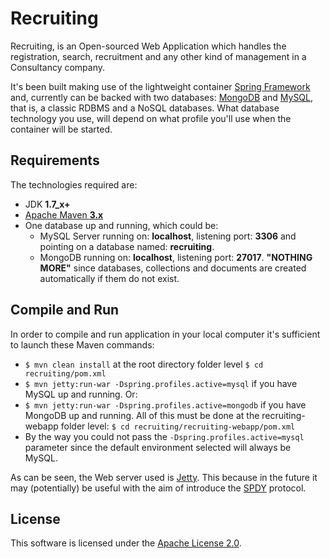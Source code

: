 # Recruiting #

Recruiting, is an Open-sourced Web Application which handles the registration, search, recruitment and any other kind of management in a Consultancy company.

It's been built making use of the lightweight container [Spring Framework](http://spring.io/) and, currently can be backed with two databases: [MongoDB](http://www.mongodb.org/) and [MySQL](http://www.mysql.com/), that is, a classic RDBMS and a NoSQL databases. What database technology you use, will depend on what profile you'll use when the container will be started.

## Requirements ##

The technologies required are:

* JDK **1.7_x+**
* [Apache Maven **3.x**](http://maven.apache.org/)
* One database up and running, which could be:
	* MySQL Server running on: **localhost**, listening port: **3306** and pointing on a database named: **recruiting**.
	* MongoDB running on: **localhost**, listening port: **27017**. **"NOTHING MORE"** since databases, collections and documents are created automatically if them do not exist.

## Compile and Run ##

In order to compile and run application in your local computer it's sufficient to launch these Maven commands:

* `$ mvn clean install`	at the root directory folder level `$ cd recruiting/pom.xml`
* `$ mvn jetty:run-war -Dspring.profiles.active=mysql` if you have MySQL up and running. Or:
* `$ mvn jetty:run-war -Dspring.profiles.active=mongodb` if you have MongoDB up and running. All of this must be done at the recruiting-webapp folder level: `$ cd recruiting/recruiting-webapp/pom.xml`
* By the way you could not pass the `-Dspring.profiles.active=mysql` parameter since the default environment selected will always be MySQL. 

As can be seen, the Web server used is [Jetty](http://www.eclipse.org/jetty/). This because in the future it may (potentially) be useful with the aim of introduce the [SPDY](http://en.wikipedia.org/wiki/SPDY) protocol.

License
-------

This software is licensed under the [Apache License 2.0](http://www.apache.org/licenses/LICENSE-2.0.html).